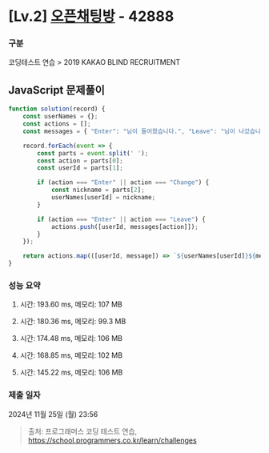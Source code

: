 # [Lv.2] [오픈채팅방](https://school.programmers.co.kr/learn/courses/30/lessons/42888?language=javascript) - 42888 

### 구분

코딩테스트 연습 > 2019 KAKAO BLIND RECRUITMENT

## JavaScript 문제풀이

```js
function solution(record) {
    const userNames = {};
    const actions = [];
    const messages = { "Enter": "님이 들어왔습니다.", "Leave": "님이 나갔습니다." };

    record.forEach(event => {
        const parts = event.split(' ');
        const action = parts[0];
        const userId = parts[1];

        if (action === "Enter" || action === "Change") {
            const nickname = parts[2];
            userNames[userId] = nickname;
        }

        if (action === "Enter" || action === "Leave") {
            actions.push([userId, messages[action]]);
        }
    });

    return actions.map(([userId, message]) => `${userNames[userId]}${message}`);
}
```

### 성능 요약

1. 시간: 193.60 ms, 메모리: 107 MB

2. 시간: 180.36 ms, 메모리: 99.3 MB
3. 시간: 174.48 ms, 메모리: 106 MB
4. 시간: 168.85 ms, 메모리: 102 MB
5. 시간: 145.22 ms, 메모리: 106 MB

### 제출 일자

2024년 11월 25일 (월) 23:56

> 출처: 프로그래머스 코딩 테스트 연습, https://school.programmers.co.kr/learn/challenges